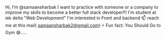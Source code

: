    Hi, I’m @samaansharbak
   I want to practice with someone or a company to improve my skills to become a better full stack developer!!!
   I'm student at iek delta "Web Development"
   I'm interested in Front and backend
   📫 reach me at this mail( samaansharbak2@gmail.com)
  ⚡ Fun fact: You Should Go to Gym 😅.....

